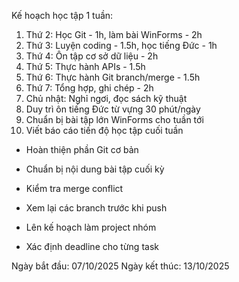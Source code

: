 Kế hoạch học tập 1 tuần:
1. Thứ 2: Học Git - 1h, làm bài WinForms - 2h
2. Thứ 3: Luyện coding - 1.5h, học tiếng Đức - 1h
3. Thứ 4: Ôn tập cơ sở dữ liệu - 2h
4. Thứ 5: Thực hành APIs - 1.5h
5. Thứ 6: Thực hành Git branch/merge - 1.5h
6. Thứ 7: Tổng hợp, ghi chép - 2h
7. Chủ nhật: Nghỉ ngơi, đọc sách kỹ thuật
8. Duy trì ôn tiếng Đức từ vựng 30 phút/ngày
9. Chuẩn bị bài tập lớn WinForms cho tuần tới
10. Viết báo cáo tiến độ học tập cuối tuần

- Hoàn thiện phần Git cơ bản
- Chuẩn bị nội dung bài tập cuối kỳ
- Kiểm tra merge conflict
- Xem lại các branch trước khi push

- Lên kế hoạch làm project nhóm
- Xác định deadline cho từng task


Ngày bắt đầu: 07/10/2025
Ngày kết thúc: 13/10/2025
